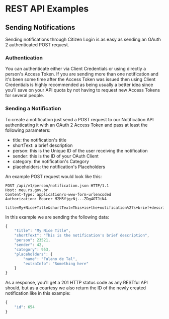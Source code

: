 REST API Examples
=================

Sending Notifications
---------------------

Sending notifications through Citizen Login is as easy as sending an OAuth 2 authenticated POST request.

### Authentication

You can authenticate either via Client Credentials or using directly a person's Access Token. If you are sending more than one notification and it's been some time after the Access Token was issued then using Client Credentials is highly recommended as being usually a better idea since you'll save on your API quota by not having to request new Access Tokens for several people.

### Sending a Notification

To create a notification just send a POST request to our Notification API authenticating it with an OAuth 2 Access Token and pass at least the following parameters:

  * title: the notification's title
  * shortText: a brief description
  * person: this is the Unique ID of the user receiving the notification
  * sender: this is the ID of your OAuth Client
  * category: the notification's Category
  * placeholders: the notification's Placeholders

An example POST request would look like this:

```
POST /api/v1/person/notification.json HTTP/1.1
Host: meu.rs.gov.br
Content-Type: application/x-www-form-urlencoded
Authorization: Bearer M2M5YjgzNj...ZDg4OTJiNA

title=My+Nice+Title&shortText=This+is+the+notification%27s+brief+description&person=23521&sender=42&category=953&placeholders%5Bname%5D=Fulano+de+Tal&placeholders%5BextraInfo%5D=Something+here
```

In this example we are sending the following data:

``` js
{
	"title": "My Nice Title",
	"shortText": "This is the notification's brief description",
	"person": 23521,
	"sender": 42,
	"category": 953,
	"placeholders": {
		"name": "Fulano de Tal",
		"extraInfo": "Something here"
	}
}
```

As a response, you'll get a 201 HTTP status code as any RESTful API should, but as a courtesy we also return the ID of the newly created notification like in this example:

``` js
{
	"id": 654
}
```
